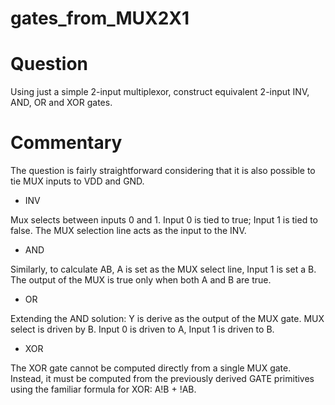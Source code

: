 # gates_from_MUX2X1

# Question

Using just a simple 2-input multiplexor, construct equivalent 2-input INV, AND,
OR and XOR gates.

# Commentary

The question is fairly straightforward considering that it is also possible to
tie MUX inputs to VDD and GND.

* INV

Mux selects between inputs 0 and 1. Input 0 is tied to true; Input 1 is tied to
false. The MUX selection line acts as the input to the INV.

* AND

Similarly, to calculate AB, A is set as the MUX select line, Input 1 is set a
B. The output of the MUX is true only when both A and B are true.

* OR

Extending the AND solution: Y is derive as the output of the MUX gate. MUX
select is driven by B. Input 0 is driven to A, Input 1 is driven to B.

* XOR

The XOR gate cannot be computed directly from a single MUX gate. Instead, it
must be computed from the previously derived GATE primitives using the familiar
formula for XOR: A!B + !AB.
